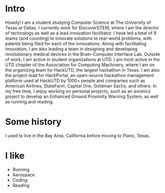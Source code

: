 
# Intro
Howdy!
I am a student studying Computer Science at The University of Texas at Dallas. I currently work for DiscoverSTEM, where I am the director of technology as well as a lead innovation facilitator. I have led a total of 9 teams (and counting) to innovate solutions to real-world problems, with patents being filed for each of the innovations. Along with facilitating innovation, I am also leading a team in designing and developing revolutionary medical devices in the Brain-Computer Interface Lab. Outside of work, I am active in student organizations at UTD. I am most active in the UTD chapter of the Association for Computing Machinery, where I am on the organizing team for HackUTD, the largest hackathon in Texas. I am also the project lead for HackPortal, an open-source hackathon management platform used at HackUTD by 1000+ people and companies such as American Airlines, StateFarm, Capital One, Goldman Sachs, and others. In my free time, I enjoy working on personal projects, such as an avionics project to develop an Enhanced Ground Proximity Warning System, as well as running and reading.


# Some history
I used to live in the Bay Area, California before moving to Plano, Texas.

# I like

- Running
- Aerospace
- Coding
- Reading
